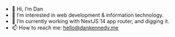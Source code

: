 - 👋 Hi, I’m Dan
- 👀 I’m interested in web development & information technology.
- 🌱 I’m currently working with NextJS 14 app router, and digging it.
- 📫 How to reach me: hello@dankennedy.me
